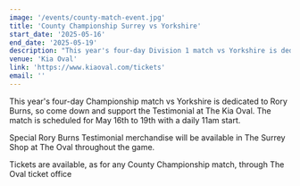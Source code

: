 ```yaml
---
image: '/events/county-match-event.jpg'
title: 'County Championship Surrey vs Yorkshire'
start_date: '2025-05-16'
end_date: '2025-05-19'
description: "This year's four-day Division 1 match vs Yorkshire is dedicated to Rory Burn..."
venue: 'Kia Oval'
link: 'https://www.kiaoval.com/tickets'
email: ''
---
```


This year's four-day Championship match vs Yorkshire is dedicated to Rory Burns, so come down and support the Testimonial at The Kia Oval. The match is scheduled for May 16th to 19th with a daily 11am start.

Special Rory Burns Testimonial merchandise will be available in The Surrey Shop at The Oval throughout the game.

Tickets are available, as for any County Championship match, through The Oval ticket office
